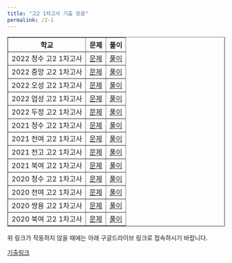 ```yaml
---
title: "고2 1차고사 기출 모음"
permalink: /2-1
---
```

<table border="1">
<th>학교</th> <th>문제</th> <th>풀이</th> 
  <tr>
	<td>2022 청수 고2 1차고사</td>
    <td><a href="/pdf/test2nd/2022 청수 고2 1차고사.pdf">문제</a></td>
    <td><a href="/pdf/test2nd/%5B풀이%5D 2022 청수 고2 1차고사.pdf">풀이</a></td>
  </tr>
    <tr>
	<td>2022 중앙 고2 1차고사</td>
    <td><a href="/pdf/test2nd/2022 중앙 고2 1차고사.pdf">문제</a></td>
    <td><a href="/pdf/test2nd/%5B풀이%5D 2022 중앙 고2 1차고사.pdf">풀이</a></td>
  </tr>
    <tr>
	<td>2022 오성 고2 1차고사</td>
    <td><a href="/pdf/test2nd/2022 오성 고2 1차고사.pdf">문제</a></td>
    <td><a href="/pdf/test2nd/%5B풀이%5D 2022 오성 고2 1차고사.pdf">풀이</a></td>
  </tr>
    <tr>
	<td>2022 업성 고2 1차고사</td>
    <td><a href="/pdf/test2nd/2022 업성 고2 1차고사.pdf">문제</a></td>
    <td><a href="/pdf/test2nd/%5B풀이%5D 2022 업성 고2 1차고사.pdf">풀이</a></td>
  </tr>
    <tr>
	<td>2022 두정 고2 1차고사</td>
    <td><a href="/pdf/test2nd/2022 두정 고2 1차고사.pdf">문제</a></td>
    <td><a href="/pdf/test2nd/%5B풀이%5D 2022 두정 고2 1차고사.pdf">풀이</a></td>
  </tr>
    <tr>
	<td>2021 청수 고2 1차고사</td>
    <td><a href="/pdf/test2nd/2021 청수 고2 1차고사.pdf">문제</a></td>
    <td><a href="/pdf/test2nd/%5B풀이%5D 2021 청수 고2 1차고사.pdf">풀이</a></td>
  </tr>
    <tr>
	<td>2021 천여 고2 1차고사</td>
    <td><a href="/pdf/test2nd/2021 천여 고2 1차고사.pdf">문제</a></td>
    <td><a href="/pdf/test2nd/%5B풀이%5D 2021 천여 고2 1차고사.pdf">풀이</a></td>
  </tr>
    <tr>
	<td>2021 천고 고2 1차고사</td>
    <td><a href="/pdf/test2nd/2021 천고 고2 1차고사.pdf">문제</a></td>
    <td><a href="/pdf/test2nd/%5B풀이%5D 2021 천고 고2 1차고사.pdf">풀이</a></td>
  </tr>
    <tr>
	<td>2021 북여 고2 1차고사</td>
    <td><a href="/pdf/test2nd/2021 북여 고2 1차고사.pdf">문제</a></td>
    <td><a href="/pdf/test2nd/%5B풀이%5D 2021 북여 고2 1차고사.pdf">풀이</a></td>
  </tr>
    <tr>
	<td>2020 청수 고2 1차고사</td>
    <td><a href="/pdf/test2nd/2020 청수 고2 1차고사.pdf">문제</a></td>
    <td><a href="/pdf/test2nd/%5B풀이%5D 2020 청수 고2 1차고사.pdf">풀이</a></td>
  </tr>
    <tr>
	<td>2020 천여 고2 1차고사</td>
    <td><a href="/pdf/test2nd/2020 천여 고2 1차고사.pdf">문제</a></td>
    <td><a href="/pdf/test2nd/%5B풀이%5D 2020 천여 고2 1차고사.pdf">풀이</a></td>
  </tr>
    <tr>
	<td>2020 쌍용 고2 1차고사</td>
    <td><a href="/pdf/test2nd/2020 쌍용 고2 1차고사.pdf">문제</a></td>
    <td><a href="/pdf/test2nd/%5B풀이%5D 2020 쌍용 고2 1차고사.pdf">풀이</a></td>
  </tr>
    <tr>
	<td>2020 북여 고2 1차고사</td>
    <td><a href="/pdf/test2nd/2020 북여 고2 1차고사.pdf">문제</a></td>
    <td><a href="/pdf/test2nd/%5B풀이%5D 2020 북여 고2 1차고사.pdf">풀이</a></td>
  </tr>
     </table>

위 링크가 작동하지 않을 때에는 아래 구글드라이브 링크로 접속하시기 바랍니다.

[기출링크](https://drive.google.com/drive/folders/1UGlk_cz3JxXd47V4J7xAkEuPP_U67GFC?usp=sharing)